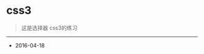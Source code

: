 # css3
>这是选择器
css3的练习
-----------------------------------------------------------------
- 2016-04-18
